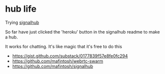 # hub life

Trying [signalhub](https://github.com/mafintosh/signalhub)

So far have just clicked the 'heroku' button in the signalhub readme to make a hub.

It works for chatting. It's like magic that it's free to do this

* https://gist.github.com/substack/0177839f57e8fe0fc294
* https://github.com/mafintosh/webrtc-swarm
* https://github.com/mafintosh/signalhub
